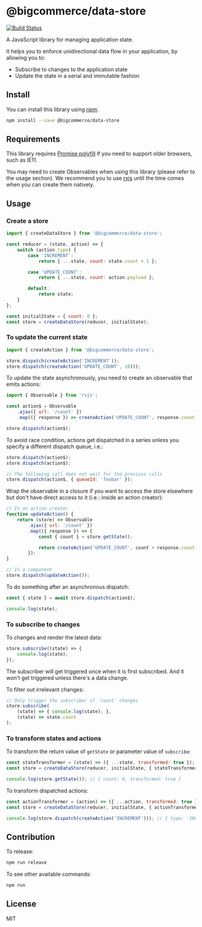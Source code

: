 # @bigcommerce/data-store

[![Build Status](https://travis-ci.com/bigcommerce/data-store-js.svg?token=pywwZy8zX1F5AzeQ9WpL&branch=master)](https://travis-ci.com/bigcommerce/data-store-js)

A JavaScript library for managing application state.

It helps you to enforce unidirectional data flow in your application, by allowing you to:
* Subscribe to changes to the application state
* Update the state in a serial and immutable fashion


## Install

You can install this library using [npm](https://www.npmjs.com/get-npm).

```sh
npm install --save @bigcommerce/data-store
```


## Requirements

This library requires [Promise polyfill](https://github.com/stefanpenner/es6-promise) if you need to support older browsers, such as IE11.

You may need to create Observables when using this library (please refer to the usage section). We recommend you to use [rxjs](https://github.com/ReactiveX/rxjs) until the time comes when you can create them natively.


## Usage

### Create a store

```js
import { createDataStore } from '@bigcommerce/data-store';

const reducer = (state, action) => {
    switch (action.type) {
        case 'INCREMENT':
            return { ...state, count: state.count + 1 };

        case 'UPDATE_COUNT':
            return { ...state, count: action.payload };

        default:
            return state;
    }
};

const initialState = { count: 0 };
const store = createDataStore(reducer, initialState);
```

### To update the current state

```js
import { createAction } from '@bigcommerce/data-store';

store.dispatch(createAction('INCREMENT'));
store.dispatch(createAction('UPDATE_COUNT', 10)));
```

To update the state asynchronously, you need to create an observable that emits actions:

```js
import { Observable } from 'rxjs';

const action$ = Observable
    .ajax({ url: '/count' })
    .map(({ response }) => createAction('UPDATE_COUNT', response.count))

store.dispatch(action$);
```

To avoid race condition, actions get dispatched in a series unless you specify a different dispatch queue, i.e.:

```js
store.dispatch(action$);
store.dispatch(action$);

// The following call does not wait for the previous calls
store.dispatch(action$, { queueId: 'foobar' });
```

Wrap the observable in a closure if you want to access the store elsewhere but don't have direct access to it (i.e.: inside an action creator):

```js
// In an action creator
function updateAction() {
    return (store) => Observable
        .ajax({ url: '/count' })
        .map(({ response }) => {
            const { count } = store.getState();

            return createAction('UPDATE_COUNT', count + response.count);
        });
}
```

```js
// In a component
store.dispatch(updateAction());
```

To do something after an asynchronous dispatch:

```js
const { state } = await store.dispatch(action$);

console.log(state);
```

### To subscribe to changes

To changes and render the latest data:

```js
store.subscribe((state) => {
    console.log(state);
});
```

The subscriber will get triggered once when it is first subscribed. And it won't get triggered unless there's a data change.

To filter out irrelevant changes:

```js
// Only trigger the subscriber if `count` changes
store.subscribe(
    (state) => { console.log(state); },
    (state) => state.count
);
```

### To transform states and actions

To transform the return value of `getState` or parameter value of `subscribe`:

```js
const stateTransformer = (state) => ({ ...state, transformed: true });
const store = createDataStore(reducer, initialState, { stateTransformer });

console.log(store.getState()); // { count: 0, transformed: true }
```

To transform dispatched actions:

```js
const actionTransformer = (action) => ({ ...action, transformed: true });
const store = createDataStore(reducer, initialState, { actionTransformer });

console.log(store.dispatch(createAction('INCREMENT'))); // { type: 'INCREMENT', transformed: true }
```


## Contribution

To release:

```sh
npm run release
```

To see other available commands:

```sh
npm run
```

## License

MIT
